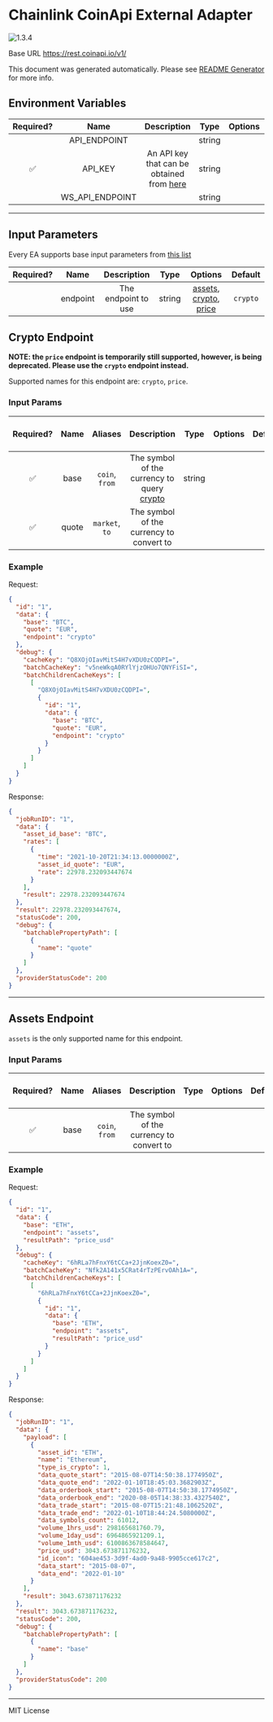# Chainlink CoinApi External Adapter

![1.3.4](https://img.shields.io/github/package-json/v/smartcontractkit/external-adapters-js?filename=packages/sources/coinapi/package.json)

Base URL https://rest.coinapi.io/v1/

This document was generated automatically. Please see [README Generator](../../scripts#readme-generator) for more info.

## Environment Variables

| Required? |      Name       |                                 Description                                 |  Type  | Options |            Default            |
| :-------: | :-------------: | :-------------------------------------------------------------------------: | :----: | :-----: | :---------------------------: |
|           |  API_ENDPOINT   |                                                                             | string |         | `https://rest.coinapi.io/v1/` |
|    ✅     |     API_KEY     | An API key that can be obtained from [here](https://www.coinapi.io/pricing) | string |         |                               |
|           | WS_API_ENDPOINT |                                                                             | string |         |   `wss://ws.coinapi.io/v1/`   |

---

## Input Parameters

Every EA supports base input parameters from [this list](../../core/bootstrap#base-input-parameters)

| Required? |   Name   |     Description     |  Type  |                                      Options                                      | Default  |
| :-------: | :------: | :-----------------: | :----: | :-------------------------------------------------------------------------------: | :------: |
|           | endpoint | The endpoint to use | string | [assets](#assets-endpoint), [crypto](#crypto-endpoint), [price](#crypto-endpoint) | `crypto` |

## Crypto Endpoint

**NOTE: the `price` endpoint is temporarily still supported, however, is being deprecated. Please use the `crypto` endpoint instead.**

Supported names for this endpoint are: `crypto`, `price`.

### Input Params

| Required? | Name  |    Aliases     |                          Description                           |  Type  | Options | Default | Depends On | Not Valid With |
| :-------: | :---: | :------------: | :------------------------------------------------------------: | :----: | :-----: | :-----: | :--------: | :------------: |
|    ✅     | base  | `coin`, `from` | The symbol of the currency to query [crypto](#Crypto-Endpoint) | string |         |         |            |                |
|    ✅     | quote | `market`, `to` |            The symbol of the currency to convert to            |        |         |         |            |                |

### Example

Request:

```json
{
  "id": "1",
  "data": {
    "base": "BTC",
    "quote": "EUR",
    "endpoint": "crypto"
  },
  "debug": {
    "cacheKey": "Q8XOjOIavMitS4H7vXDU0zCQDPI=",
    "batchCacheKey": "v5neWkqA0RYlYjzOHUo7QNYFiSI=",
    "batchChildrenCacheKeys": [
      [
        "Q8XOjOIavMitS4H7vXDU0zCQDPI=",
        {
          "id": "1",
          "data": {
            "base": "BTC",
            "quote": "EUR",
            "endpoint": "crypto"
          }
        }
      ]
    ]
  }
}
```

Response:

```json
{
  "jobRunID": "1",
  "data": {
    "asset_id_base": "BTC",
    "rates": [
      {
        "time": "2021-10-20T21:34:13.0000000Z",
        "asset_id_quote": "EUR",
        "rate": 22978.232093447674
      }
    ],
    "result": 22978.232093447674
  },
  "result": 22978.232093447674,
  "statusCode": 200,
  "debug": {
    "batchablePropertyPath": [
      {
        "name": "quote"
      }
    ]
  },
  "providerStatusCode": 200
}
```

---

## Assets Endpoint

`assets` is the only supported name for this endpoint.

### Input Params

| Required? | Name |    Aliases     |               Description                | Type | Options | Default | Depends On | Not Valid With |
| :-------: | :--: | :------------: | :--------------------------------------: | :--: | :-----: | :-----: | :--------: | :------------: |
|    ✅     | base | `coin`, `from` | The symbol of the currency to convert to |      |         |         |            |                |

### Example

Request:

```json
{
  "id": "1",
  "data": {
    "base": "ETH",
    "endpoint": "assets",
    "resultPath": "price_usd"
  },
  "debug": {
    "cacheKey": "6hRLa7hFnxY6tCCa+2JjnKoexZ0=",
    "batchCacheKey": "Nfk2A141x5CRat4rTzPErvOAh1A=",
    "batchChildrenCacheKeys": [
      [
        "6hRLa7hFnxY6tCCa+2JjnKoexZ0=",
        {
          "id": "1",
          "data": {
            "base": "ETH",
            "endpoint": "assets",
            "resultPath": "price_usd"
          }
        }
      ]
    ]
  }
}
```

Response:

```json
{
  "jobRunID": "1",
  "data": {
    "payload": [
      {
        "asset_id": "ETH",
        "name": "Ethereum",
        "type_is_crypto": 1,
        "data_quote_start": "2015-08-07T14:50:38.1774950Z",
        "data_quote_end": "2022-01-10T18:45:03.3682903Z",
        "data_orderbook_start": "2015-08-07T14:50:38.1774950Z",
        "data_orderbook_end": "2020-08-05T14:38:33.4327540Z",
        "data_trade_start": "2015-08-07T15:21:48.1062520Z",
        "data_trade_end": "2022-01-10T18:44:24.5080000Z",
        "data_symbols_count": 61012,
        "volume_1hrs_usd": 298165681760.79,
        "volume_1day_usd": 6964865921209.1,
        "volume_1mth_usd": 6100863678584647,
        "price_usd": 3043.673871176232,
        "id_icon": "604ae453-3d9f-4ad0-9a48-9905cce617c2",
        "data_start": "2015-08-07",
        "data_end": "2022-01-10"
      }
    ],
    "result": 3043.673871176232
  },
  "result": 3043.673871176232,
  "statusCode": 200,
  "debug": {
    "batchablePropertyPath": [
      {
        "name": "base"
      }
    ]
  },
  "providerStatusCode": 200
}
```

---

MIT License
